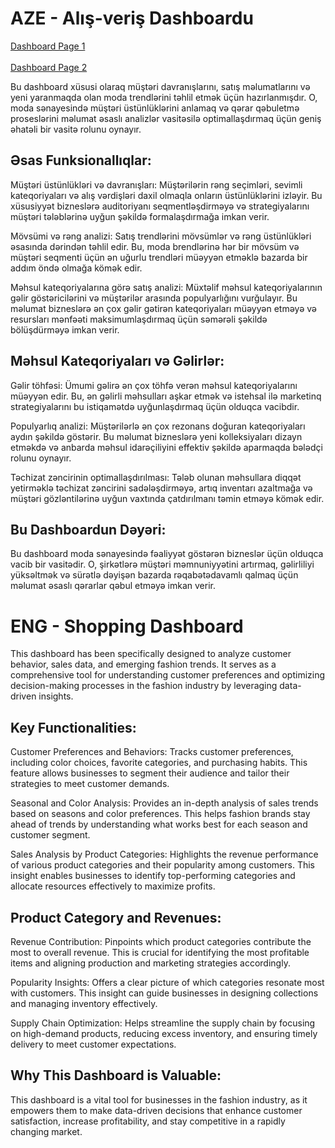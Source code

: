 # AZE - Alış-veriş Dashboardu

<a href = "https://github.com/Ulkarhuseynli/Shopping-Dashboard-Power-BI-/blob/main/Shopping%20Dashboard%201.png">Dashboard Page 1</a>  
<br>
<a href = "https://github.com/Ulkarhuseynli/Shopping-Dashboard-Power-BI-/blob/main/Shopping%20Dashboard%202.png">Dashboard Page 2</a>


Bu dashboard xüsusi olaraq müştəri davranışlarını, satış məlumatlarını və yeni yaranmaqda olan moda trendlərini təhlil etmək üçün hazırlanmışdır. O, moda sənayesində müştəri üstünlüklərini anlamaq və qərar qəbuletmə proseslərini məlumat əsaslı analizlər vasitəsilə optimallaşdırmaq üçün geniş əhatəli bir vasitə rolunu oynayır.

## Əsas Funksionallıqlar:

Müştəri üstünlükləri və davranışları:
Müştərilərin rəng seçimləri, sevimli kateqoriyaları və alış vərdişləri daxil olmaqla onların üstünlüklərini izləyir. Bu xüsusiyyət bizneslərə auditoriyanı seqmentləşdirməyə və strategiyalarını müştəri tələblərinə uyğun şəkildə formalaşdırmağa imkan verir.

Mövsümi və rəng analizi:
Satış trendlərini mövsümlər və rəng üstünlükləri əsasında dərindən təhlil edir. Bu, moda brendlərinə hər bir mövsüm və müştəri seqmenti üçün ən uğurlu trendləri müəyyən etməklə bazarda bir addım öndə olmağa kömək edir.

Məhsul kateqoriyalarına görə satış analizi:
Müxtəlif məhsul kateqoriyalarının gəlir göstəricilərini və müştərilər arasında populyarlığını vurğulayır. Bu məlumat bizneslərə ən çox gəlir gətirən kateqoriyaları müəyyən etməyə və resursları mənfəəti maksimumlaşdırmaq üçün səmərəli şəkildə bölüşdürməyə imkan verir.

## Məhsul Kateqoriyaları və Gəlirlər:

Gəlir töhfəsi:
Ümumi gəlirə ən çox töhfə verən məhsul kateqoriyalarını müəyyən edir. Bu, ən gəlirli məhsulları aşkar etmək və istehsal ilə marketinq strategiyalarını bu istiqamətdə uyğunlaşdırmaq üçün olduqca vacibdir.

Populyarlıq analizi:
Müştərilərlə ən çox rezonans doğuran kateqoriyaları aydın şəkildə göstərir. Bu məlumat bizneslərə yeni kolleksiyaları dizayn etməkdə və anbarda məhsul idarəçiliyini effektiv şəkildə aparmaqda bələdçi rolunu oynayır.

Təchizat zəncirinin optimallaşdırılması:
Tələb olunan məhsullara diqqət yetirməklə təchizat zəncirini sadələşdirməyə, artıq inventarı azaltmağa və müştəri gözləntilərinə uyğun vaxtında çatdırılmanı təmin etməyə kömək edir.

## Bu Dashboardun Dəyəri:

Bu dashboard moda sənayesində fəaliyyət göstərən bizneslər üçün olduqca vacib bir vasitədir. O, şirkətlərə müştəri məmnuniyyətini artırmaq, gəlirliliyi yüksəltmək və sürətlə dəyişən bazarda rəqabətədavamlı qalmaq üçün məlumat əsaslı qərarlar qəbul etməyə imkan verir.




# ENG - Shopping Dashboard
This dashboard has been specifically designed to analyze customer behavior, sales data, and emerging fashion trends. It serves as a comprehensive tool for understanding customer preferences and optimizing decision-making processes in the fashion industry by leveraging data-driven insights.

## Key Functionalities:

Customer Preferences and Behaviors:
Tracks customer preferences, including color choices, favorite categories, and purchasing habits. This feature allows businesses to segment their audience and tailor their strategies to meet customer demands.

Seasonal and Color Analysis:
Provides an in-depth analysis of sales trends based on seasons and color preferences. This helps fashion brands stay ahead of trends by understanding what works best for each season and customer segment.

Sales Analysis by Product Categories:
Highlights the revenue performance of various product categories and their popularity among customers. This insight enables businesses to identify top-performing categories and allocate resources effectively to maximize profits.

## Product Category and Revenues:

Revenue Contribution:
Pinpoints which product categories contribute the most to overall revenue. This is crucial for identifying the most profitable items and aligning production and marketing strategies accordingly.

Popularity Insights:
Offers a clear picture of which categories resonate most with customers. This insight can guide businesses in designing collections and managing inventory effectively.

Supply Chain Optimization:
Helps streamline the supply chain by focusing on high-demand products, reducing excess inventory, and ensuring timely delivery to meet customer expectations.

## Why This Dashboard is Valuable:
This dashboard is a vital tool for businesses in the fashion industry, as it empowers them to make data-driven decisions that enhance customer satisfaction, increase profitability, and stay competitive in a rapidly changing market.
